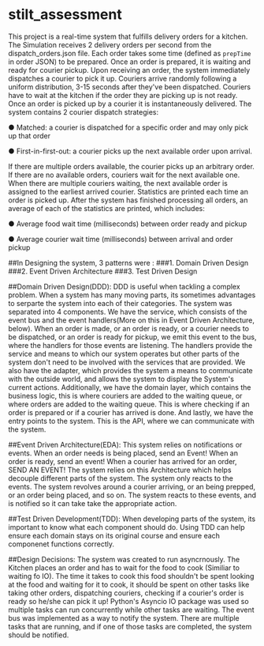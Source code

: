# stilt_assessment
This project is a real-time system that fulfills delivery orders for a kitchen.
The Simulation receives 2 delivery orders per second from the dispatch_orders.json file. Each order
takes some time (defined as `prepTime` in order JSON) to be prepared. Once an order
is prepared, it is waiting and ready for courier pickup.
Upon receiving an order, the system immediately dispatches a courier to pick it up.
Couriers arrive randomly following a uniform distribution, 3-15 seconds after they've
been dispatched. Couriers have to wait at the kitchen if the order they are picking up is
not ready.
Once an order is picked up by a courier it is instantaneously delivered. The system contains 2
courier dispatch strategies:

● Matched: a courier is dispatched for a specific order and may only pick up that
order

● First-in-first-out: a courier picks up the next available order upon arrival.

If there are multiple orders available, the courier picks up an arbitrary order.
If there are no available orders, couriers wait for the next available one. When 
there are multiple couriers waiting, the next available order is assigned to the 
earliest arrived courier. Statistics are printed each time an order is picked up. After the system
has finished processing all orders, an average of each of the statistics are printed, which includes:

● Average food wait time (milliseconds) between order ready and pickup

● Average courier wait time (milliseconds) between arrival and order pickup

##In Designing the system, 3 patterns were :
###1. Domain Driven Design 
###2. Event Driven Architecture
###3. Test Driven Design

##Domain Driven Design(DDD): 
DDD is useful when tackling a complex problem. When a system has many moving parts, its sometimes advantages to serparte the system into each of their categories. The system was separated into 4 components. We have the service, which consists of the event bus and the event handlers(More on this in Event Driven Architecture, below). When an order is made, or an order is ready, or a courier needs to be dispatched, or an order is ready for pickup, we emit this event to the bus, where the handlers for those events are listening. The handlers provide the service and means to which our system operates but other parts of the system don't need to be involved with the services that are provided. We also have the adapter, which provides the system a means to communicate with the outside world, and allows the system to display the System's current actions. Additionally, we have the domain layer, which contains the business logic, this is where couriers are added to the waiting queue, or where orders are added to the waiting queue. This is where checking if an order is prepared or if a courier has arrived is done. And lastly, we have the entry points to the system. This is the API, where we can communicate with the system.

##Event Driven Architecture(EDA): 
This system relies on notifications or events. When an order needs is being placed, send an Event! When an order is ready, send an event! When a courier has arrived for an order, SEND AN EVENT! The system relies on this Architecture which helps decouple different parts of the system. The system only reacts to the events. The system revolves around a courier arriving, or an being prepped, or an order being placed, and so on. The system reacts to these events, and is notified so it can take take the appropriate action.

##Test Driven Development(TDD): 
When developing parts of the system, its important to know what each component should do. Using TDD can help ensure each domain stays on its original course and ensure each componenet functions correctly.

##Design Decisions:
The system was created to run asyncrnously. The Kitchen places an order and has to wait for the food to cook (Similiar to waiting fo IO). The time it takes to cook this food shouldn't be spent looking at the food and waiting for it to cook, it should be spent on other tasks like taking other orders, dispatching couriers, checking if a courier's order is ready so he/she can pick it up! Python's Asyncio IO package was used so multiple tasks can run concurrently while other tasks are waiting. The event bus was implemented as a way to notify the system. There are multiple tasks that are running, and if one of those tasks are completed, the system should be notified.

